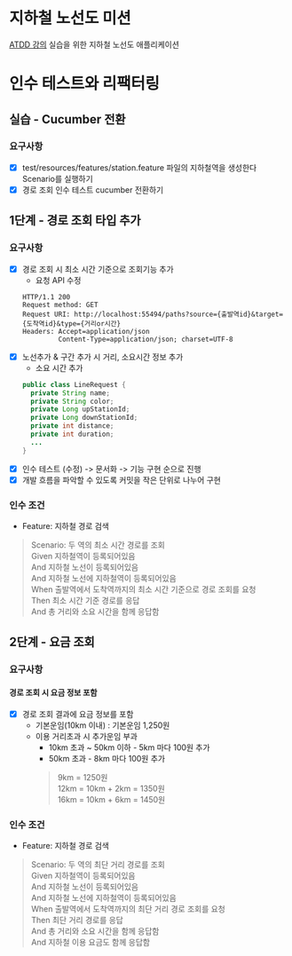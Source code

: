 # 지하철 노선도 미션
[ATDD 강의](https://edu.nextstep.camp/c/R89PYi5H) 실습을 위한 지하철 노선도 애플리케이션

# 인수 테스트와 리팩터링
## 실습 - Cucumber 전환
### 요구사항
- [x] test/resources/features/station.feature 파일의 지하철역을 생성한다 Scenario를 실행하기
- [x] 경로 조회 인수 테스트 cucumber 전환하기

## 1단계 - 경로 조회 타입 추가
### 요구사항
- [x] 경로 조회 시 최소 시간 기준으로 조회기능 추가
  - 요청 API 수정
  ```shell
  HTTP/1.1 200
  Request method: GET
  Request URI: http://localhost:55494/paths?source={출발역id}&target={도착역id}&type={거리or시간}
  Headers: Accept=application/json
           Content-Type=application/json; charset=UTF-8
  ```
- [x] 노선추가 & 구간 추가 시 거리, 소요시간 정보 추가
  - 소요 시간 추가
  ```java
  public class LineRequest {
    private String name;
    private String color;
    private Long upStationId;
    private Long downStationId;
    private int distance;
    private int duration;
    ...
  }
  ```
- [x] 인수 테스트 (수정) -> 문서화 -> 기능 구현 순으로 진행
- [x] 개발 흐름을 파악할 수 있도록 커밋을 작은 단위로 나누어 구현

### 인수 조건
- Feature: 지하철 경로 검색
>Scenario: 두 역의 최소 시간 경로를 조회<br>
Given 지하철역이 등록되어있음<br>
And 지하철 노선이 등록되어있음<br>
And 지하철 노선에 지하철역이 등록되어있음<br>
When 출발역에서 도착역까지의 최소 시간 기준으로 경로 조회를 요청<br>
Then 최소 시간 기준 경로를 응답<br>
And 총 거리와 소요 시간을 함께 응답함

## 2단계 - 요금 조회
### 요구사항
#### 경로 조회 시 요금 정보 포함
- [x] 경로 조회 결과에 요금 정보를 포함
  - 기본운임(10km 이내) : 기본운임 1,250원
  - 이용 거리초과 시 추가운임 부과
    - 10km 초과 ~ 50km 이하 - 5km 마다 100원 추가
    - 50km 초과 - 8km 마다 100원 추가
    > 9km = 1250원<br>
    12km = 10km + 2km = 1350원<br>
    16km = 10km + 6km = 1450원

### 인수 조건
- Feature: 지하철 경로 검색
>  Scenario: 두 역의 최단 거리 경로를 조회 <br>
Given 지하철역이 등록되어있음 <br>
And 지하철 노선이 등록되어있음 <br>
And 지하철 노선에 지하철역이 등록되어있음 <br>
When 출발역에서 도착역까지의 최단 거리 경로 조회를 요청 <br>
Then 최단 거리 경로를 응답 <br>
And 총 거리와 소요 시간을 함께 응답함 <br>
And 지하철 이용 요금도 함께 응답함
